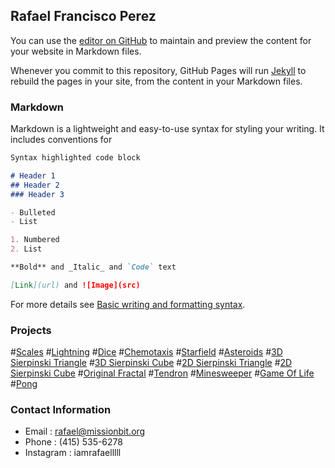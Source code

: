 ## Rafael Francisco Perez

You can use the [editor on GitHub](https://github.com/IamRafaelllll/IamRafaelllll.github.io/edit/main/README.md) to maintain and preview the content for your website in Markdown files.

Whenever you commit to this repository, GitHub Pages will run [Jekyll](https://jekyllrb.com/) to rebuild the pages in your site, from the content in your Markdown files.

### Markdown

Markdown is a lightweight and easy-to-use syntax for styling your writing. It includes conventions for

```markdown
Syntax highlighted code block

# Header 1
## Header 2
### Header 3

- Bulleted
- List

1. Numbered
2. List

**Bold** and _Italic_ and `Code` text

[Link](url) and ![Image](src)
```

For more details see [Basic writing and formatting syntax](https://docs.github.com/en/github/writing-on-github/getting-started-with-writing-and-formatting-on-github/basic-writing-and-formatting-syntax).

### Projects

#[Scales](https://iamrafaelllll.github.io/Scales/)
#[Lightning]()
#[Dice]()
#[Chemotaxis]()
#[Starfield]()
#[Asteroids]()
#[3D Sierpinski Triangle]()
#[3D Sierpinski Cube]()
#[2D Sierpinski Triangle]()
#[2D Sierpinski Cube]()
#[Original Fractal]()
#[Tendron]()
#[Minesweeper]()
#[Game Of Life]()
#[Pong]()
### Contact Information

 - Email : rafael@missionbit.org
 - Phone : (415) 535-6278
 - Instagram : iamrafaelllll
